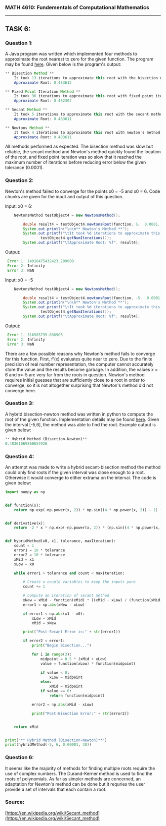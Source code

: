 ### MATH 4610: Fundementals of Computational Mathematics 
***

## TASK 6:

### Question 1:

A Java program was written which implemented four methods to approximate the root nearest to zero for the given function. The program may be found [here](https://github.com/HyrumHansen/math4610/blob/main/code/task6/FourMethods.md). Given below is the program's output:

```java
** Bisection Method **
	It took 13 iterations to approximate this root with the bisection method.
	Approximate Root: 0.483612

** Fixed Point Iteration Method **
	It took 30 iterations to approximate this root with fixed point iteration.
	Approximate Root: 0.482302

** Secant Method **
	It took 5 iterations to approximate this root with the secant method.
	Approximate Root: 0.483611

** Newtons Method **
	It took 4 iterations to approximate this root with newton's method.
	Approximate Root: 0.483611
```

All methods performed as expected. The bisection method was slow but reliable, the secant method and Newton's method quickly found the location of the root, and fixed point iteration was so slow that it reached the maximum number of iterations before reducing error below the given tolerance (0.0001).


### Question 2:

Newton's method failed to converge for the points x0 = -5 and x0 = 6. Code chunks are given for the input and output of this question.

Input: x0 = 6:
```java
	NewtonsMethod testObject4 = new NewtonsMethod();

        double result4 = testObject4.newtonsRoot(function, 6,  0.0001, 30);
        System.out.println("\n\n** Newton's Method **");
        System.out.printf("\tIt took %d iterations to approximate this root with newton's method.\n",
                testObject4.getNumIterations());
        System.out.printf("\tApproximate Root: %f", result4);
```

Output:
```java
 Error 1: 14916475432423.209000
 Error 2: Infinity
 Error 3: NaN
```

Input: x0 = -5
```java
	NewtonsMethod testObject4 = new NewtonsMethod();

        double result4 = testObject4.newtonsRoot(function, -5,  0.0001, 30);
        System.out.println("\n\n** Newton's Method **");
        System.out.printf("\tIt took %d iterations to approximate this root with newton's method.\n",
                testObject4.getNumIterations());
        System.out.printf("\tApproximate Root: %f", result4);
```

Output:
```java
 Error 1: 316985795.086903
 Error 2: Infinity
 Error 3: NaN
```

There are a few possible reasons why Newton's method fails to converge for this function. First, f'(x) evaluates quite near to zero. Due to the finite precision of real number representation, the computer cannot accurately store the value and the results become garbage. In addition, the values x = 6 and x=-5 are very far from the roots in question. Newton's method requires initial guesses that are sufficiently close to a root in order to converge, so it is not altogether surprising that Newton's method did not converge here.

### Question 3: 

A hybrid bisection-newton method was written in python to compute the root of the given function. Implementation details may be found [here](https://github.com/HyrumHansen/math4610/blob/main/code/task5/HybridMethod.md). Given the interval [-5,6], the method was able to find the root. Example output is given below:

```python
** Hybrid Method (Bisection-Newton)**
0.48361069860654926
```

### Question 4:

An attempt was made to write a hybrid secant-bisection method the method could only find roots if the given interval was close enough to a root. Otherwise it would converge to either extrama on the interval. The code is given below:

```python
import numpy as np


def function(x):
    return np.exp(-np.power(x, 2)) * np.sin((4 * np.power(x, 2)) - 1) + 0.051


def derivative(x):
    return -2 * x * np.exp(-np.power(x, 2)) * (np.sin((4 * np.power(x, 2)) - 1) - 4 * np.cos((4 * np.power(x, 2)) - 1))


def hybridMethod(x0, x1, tolerance, maxIteration):
    count = 1
    error1 = 10 * tolerance
    error2 = 10 * tolerance
    xMid = x1
    xLow = x0

    while error1 > tolerance and count < maxIteration:

        # Create a couple variables to keep the inputs pure
        count += 1

        # Compute an iteration of secant method
        xNew = xMid - function(xMid) * ((xMid - xLow) / (function(xMid) - function(xLow)))
        error1 = np.abs(xNew - xLow)

        if error1 < np.abs(x1 - x0):
            xLow = xMid
            xMid = xNew

        print("Post-Secant Error is:" + str(error1))

        if error2 < error1:
            print("Begin Bisection...")

            for i in range(3):
                midpoint = 0.5 * (xMid + xLow)
                value = function(xLow) * function(midpoint)

                if value < 0:
                    xLow = midpoint
                else:
                    xMid = midpoint
                if value == 0:
                    return function(midpoint)

            error2 = np.abs(xMid - xLow)

            print("Post-Bisection Error:" + str(error2))


    return xMid


print("** Hybrid Method (Bisection-Newton)**")
print(hybridMethod(-5, 6, 0.00001, 30))

```

### Question 6:

It seems like the majority of methods for finding multiple roots require the use of complex numbers. The Durand-Kerner method is used to find the roots of polynomials. As far as simpler methods are concerned, an adaptation for Newton's method can be done but it requries the user provide a set of intervals that each contain a root.

### Source:

[https://en.wikipedia.org/wiki/Secant_method](https://en.wikipedia.org/wiki/Secant_method)




